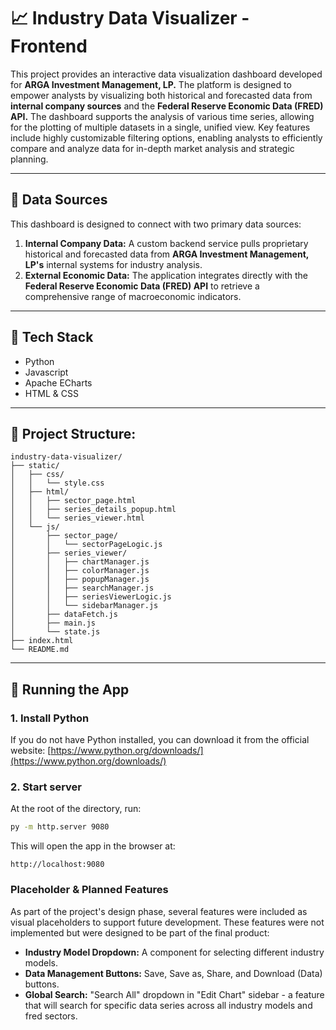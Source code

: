 # 📈 Industry Data Visualizer - Frontend

This project provides an interactive data visualization dashboard developed for **ARGA Investment Management, LP.** The platform is designed to empower analysts by visualizing both historical and forecasted data from **internal company sources** and the **Federal Reserve Economic Data (FRED) API.** The dashboard supports the analysis of various time series, allowing for the plotting of multiple datasets in a single, unified view. Key features include highly customizable filtering options, enabling analysts to efficiently compare and analyze data for in-depth market analysis and strategic planning.

---

## 📄 Data Sources

This dashboard is designed to connect with two primary data sources:
1.  **Internal Company Data:** A custom backend service pulls proprietary historical and forecasted data from **ARGA Investment Management, LP's** internal systems for industry analysis.
2.  **External Economic Data:** The application integrates directly with the **Federal Reserve Economic Data (FRED) API** to retrieve a comprehensive range of macroeconomic indicators.

---

## 🦾 Tech Stack
- Python
- Javascript
- Apache ECharts
- HTML & CSS

---

## 📁 Project Structure:
```
industry-data-visualizer/
├── static/
│   ├── css/
│   │   └── style.css
│   ├── html/
│   │   ├── sector_page.html
│   │   ├── series_details_popup.html
│   │   └── series_viewer.html
│   └── js/
│       ├── sector_page/
│       │   └── sectorPageLogic.js
│       ├── series_viewer/
│       │   ├── chartManager.js
│       │   ├── colorManager.js
│       │   ├── popupManager.js
│       │   ├── searchManager.js
│       │   ├── seriesViewerLogic.js
│       │   └── sidebarManager.js
│       ├── dataFetch.js
│       ├── main.js
│       └── state.js
├── index.html
└── README.md

```

---

## 🧪 Running the App

### 1. Install Python

If you do not have Python installed, you can download it from the official website: [https://www.python.org/downloads/](https://www.python.org/downloads/)

### 2. Start server

At the root of the directory, run:

```bash
py -m http.server 9080
```

This will open the app in the browser at:
```
http://localhost:9080
```

### Placeholder & Planned Features

As part of the project's design phase, several features were included as visual placeholders to support future development. These features were not implemented but were designed to be part of the final product:

- **Industry Model Dropdown:** A component for selecting different industry models.
- **Data Management Buttons:** Save, Save as, Share, and Download (Data) buttons.
- **Global Search:** "Search All" dropdown in "Edit Chart" sidebar - a feature that will search for specific data series across all industry models and fred sectors. 
